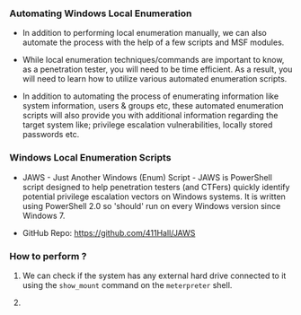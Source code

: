 
### Automating Windows Local Enumeration

+ In addition to performing local enumeration manually, we can also automate the process with the help of a few scripts and MSF modules.

+ While local enumeration techniques/commands are important to know, as a penetration tester, you will need to be time efficient. As a result, you will need to learn how to utilize various automated enumeration scripts.

+ In addition to automating the process of enumerating information like system information, users & groups etc, these automated enumeration scripts will also provide you with additional information regarding the target system like; privilege escalation vulnerabilities, locally stored passwords etc. 

### Windows Local Enumeration Scripts

+ JAWS - Just Another Windows (Enum) Script - JAWS is PowerShell script designed to help penetration testers (and CTFers) quickly identify potential privilege escalation vectors on Windows systems. It is written using PowerShell 2.0 so 'should' run on every Windows version since Windows 7.

+ GitHub Repo: https://github.com/411Hall/JAWS

### How to perform ?

1. We can check if the system has any external hard drive connected to it using the `show_mount` command on the `meterpreter` shell.

2. 